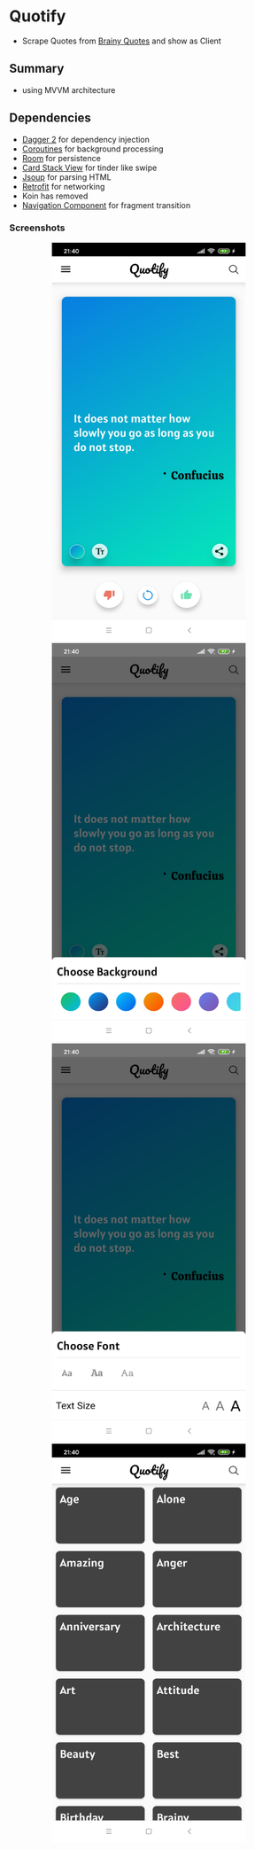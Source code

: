 # Quotify
- Scrape Quotes from [Brainy Quotes](https://www.brainyquote.com/) and show as Client

## Summary
- using MVVM architecture

## Dependencies
- [Dagger 2](https://github.com/google/dagger) for dependency injection
- [Coroutines](https://github.com/Kotlin/kotlinx.coroutines) for background processing
- [Room](https://developer.android.com/reference/android/arch/persistence/room/RoomDatabase) for persistence
- [Card Stack View](https://github.com/yuyakaido/CardStackView) for tinder like swipe
- [Jsoup](https://jsoup.org/) for parsing HTML
- [Retrofit](https://square.github.io/retrofit/) for networking
- Koin has removed
- [Navigation Component](https://developer.android.com/guide/navigation/navigation-getting-started) for fragment transition

### Screenshots
<p align="center">
  <img src="https://github.com/ThihaKaungSet3/Quotify/blob/master/screenshots/home.jpg" width="350" height="720" title="Home">
  <img src="https://github.com/ThihaKaungSet3/Quotify/blob/master/screenshots/choosecolor.jpg" width="350" height="720" alt="accessibility text">
  <img src="https://github.com/ThihaKaungSet3/Quotify/blob/master/screenshots/choosefont.jpg" width="350" height="720" alt="accessibility text">
  <img src="https://github.com/ThihaKaungSet3/Quotify/blob/master/screenshots/topics.jpg" width="350" height="720" alt="accessibility text">
</p>
